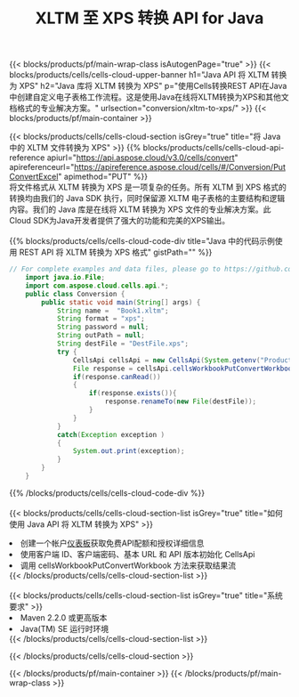 ﻿---
title: XLTM 至 XPS 转换 API for Java
description: 使用Aspose.Cells Cloud SDK for Java将XLTM格式文件转换为XPS格式文件。
url: /zh/java/conversion/xltm-to-xps/
---
{{< blocks/products/pf/main-wrap-class isAutogenPage="true" >}}
{{< blocks/products/cells/cells-cloud-upper-banner h1="Java API 将 XLTM 转换为 XPS" h2="Java 库将 XLTM 转换为 XPS" p="使用Cells转换REST API在Java中创建自定义电子表格工作流程。这是使用Java在线将XLTM转换为XPS和其他文档格式的专业解决方案。" urlsection="conversion/xltm-to-xps/" >}}
{{< blocks/products/pf/main-container >}}

{{< blocks/products/cells/cells-cloud-section isGrey="true" title="将 Java 中的 XLTM 文件转换为 XPS" >}}
{{% blocks/products/cells/cells-cloud-api-reference apiurl="https://api.aspose.cloud/v3.0/cells/convert" apireferenceurl="https://apireference.aspose.cloud/cells/#/Conversion/PutConvertExcel" apimethod="PUT" %}}
<br/>
将文件格式从 XLTM 转换为 XPS 是一项复杂的任务。所有 XLTM 到 XPS 格式的转换均由我们的 Java SDK 执行，同时保留源 XLTM 电子表格的主要结构和逻辑内容。我们的 Java 库是在线将 XLTM 转换为 XPS 文件的专业解决方案。此Cloud SDK为Java开发者提供了强大的功能和完美的XPS输出。
<br/>
<br/>
{{% blocks/products/cells/cells-cloud-code-div title="Java 中的代码示例使用 REST API 将 XLTM 转换为 XPS 格式" gistPath="" %}}
 
```java
// For complete examples and data files, please go to https://github.com/aspose-cells-cloud/aspose-cells-cloud-java/
    import java.io.File;
    import com.aspose.cloud.cells.api.*;
    public class Conversion {
        public static void main(String[] args) {
            String name =  "Book1.xltm";
            String format = "xps";
            String password = null;
            String outPath = null;
            String destFile = "DestFile.xps";
            try {
                CellsApi cellsApi = new CellsApi(System.getenv("ProductClientId"), System.getenv("ProductClientSecret"));
                File response = cellsApi.cellsWorkbookPutConvertWorkbook(new File(name), format, password, outPath, null,null);            
                if(response.canRead())
                {
                    if(response.exists()){
                        response.renameTo(new File(destFile));
                    }                
                }
            }
            catch(Exception exception )
            {
                System.out.print(exception);
            }
        }
    }
```
 
{{% /blocks/products/cells/cells-cloud-code-div %}}
<br/>
<br/>
{{< blocks/products/cells/cells-cloud-section-list isGrey="true" title="如何使用 Java API 将 XLTM 转换为 XPS" >}}
<li>创建一个帐户<a href="https://dashboard.aspose.cloud/">仪表板</a>获取免费API配额和授权详细信息</li>
<li>使用客户端 ID、客户端密码、基本 URL 和 API 版本初始化 CellsApi</li>
<li>调用 cellsWorkbookPutConvertWorkbook 方法来获取结果流</li>
{{< /blocks/products/cells/cells-cloud-section-list >}}
<br/>
<br/>
{{< blocks/products/cells/cells-cloud-section-list isGrey="true" title="系统要求" >}}
<li>Maven 2.2.0 或更高版本</li>
<li>Java(TM) SE 运行时环境</li>
{{< /blocks/products/cells/cells-cloud-section-list >}}

{{< /blocks/products/cells/cells-cloud-section >}}

{{< /blocks/products/pf/main-container >}}
{{< /blocks/products/pf/main-wrap-class >}}
